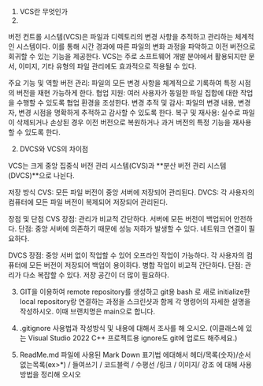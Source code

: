 1. VCS란 무엇인가
2. 
버전 컨트롤 시스템(VCS)은 파일과 디렉토리의 변경 사항을 추적하고 관리하는 체계적인 시스템이다. 이를 통해 시간 경과에 따른 파일의 변화 과정을 파악하고 이전 버전으로 회귀할 수 있는 기능을 제공한다. VCS는 주로 소프트웨어 개발 분야에서 활용되지만 문서, 이미지, 기타 유형의 파일 관리에도 효과적으로 적용될 수 있다.

주요 기능 및 역할
버전 관리: 파일의 모든 변경 사항을 체계적으로 기록하여 특정 시점의 버전을 재현 가능하게 한다.
협업 지원: 여러 사용자가 동일한 파일 집합에 대한 작업을 수행할 수 있도록 협업 환경을 조성한다.
변경 추적 및 감사: 파일의 변경 내용, 변경자, 변경 시점을 명확하게 추적하고 감사할 수 있도록 한다.
복구 및 재사용: 실수로 파일이 삭제되거나 손상된 경우 이전 버전으로 복원하거나 과거 버전의 특정 기능을 재사용할 수 있도록 한다.

2. DVCS와 VCS의 차이점

VCS는 크게 중앙 집중식 버전 관리 시스템(CVS)과 **분산 버전 관리 시스템(DVCS)**으로 나뉜다.

저장 방식
CVS: 모든 파일 버전이 중앙 서버에 저장되어 관리된다.
DVCS: 각 사용자의 컴퓨터에 모든 파일 버전이 복제되어 저장되어 관리된다.

장점 및 단점
CVS
장점:
관리가 비교적 간단하다.
서버에 모든 버전이 백업되어 안전하다.
단점:
중앙 서버에 의존하기 때문에 성능 저하가 발생할 수 있다.
네트워크 연결이 필요하다.

DVCS
장점:
중앙 서버 없이 작업할 수 있어 오프라인 작업이 가능하다.
각 사용자의 컴퓨터에 모든 버전이 저장되어 백업이 용이하다.
병합 작업이 비교적 간단하다.
단점:
관리가 다소 복잡할 수 있다.
저장 공간이 더 많이 필요하다.

3. GIT을 이용하여 remote repository를 생성하고 git용 bash 로 새로 initialize한 local repository랑 연결하는 과정을 스크린샷과 함께 각 명령어의 자세한 설명을 작성하시오. 이때 브랜치명은 main으로 합니다.



4. .gitignore 사용법과 작성방식 및 내용에 대해서 조사를 해 오시오. (이클래스에 있는 Visual Studio 2022 C++ 프로젝트용 ignore도 git에 업로드 해주세요.)



5. ReadMe.md 파일에 사용된 Mark Down 표기법 에대해서 헤더/목록(숫자)/순서없는목록(ex>*) / 들여쓰기 / 코드블럭 / 수평선 /링크 / 이미지/ 강조 에 대해 사용 방법을 정리해 오시오
